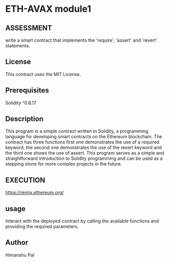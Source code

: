 # ETH-AVAX module1

## ASSESSMENT
write a smart contract that implements the 'require', 'assert' and 'revert' statements.

## License

This contract uses the MIT License.

## Prerequisites

 Solidity ^0.8.17

  ## Description

This program is a simple contract written in Solidity, a programming language for developing smart contracts on the Ethereum blockchain. The contract has three functions first one demonstrates the use of a required keyword, the second one demonstrates the use of the revert keyword and the third one shows the use of assert. This program serves as a simple and straightforward introduction to Solidity programming and can be used as a stepping stone for more complex projects in the future.

## EXECUTION 
https://remix.ethereum.org/

## usage
 Interact with the deployed contract by calling the available functions and providing the required parameters.

## Author 
Himanshu Pal
